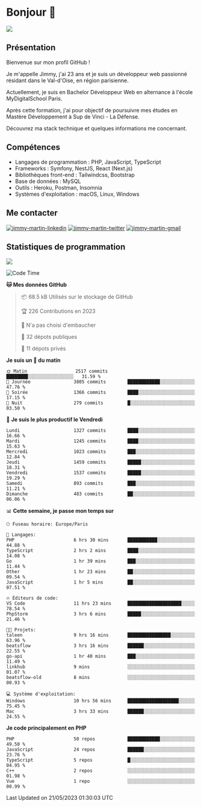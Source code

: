 # Bonjour 👋

![](https://komarev.com/ghpvc/?username=jimmy-martin&color=1a1b27)

## Présentation

Bienvenue sur mon profil GitHub !

Je m'appelle Jimmy, j'ai 23 ans et je suis un développeur web passionné résidant dans le Val-d'Oise, en région parisienne.

Actuellement, je suis en Bachelor Développeur Web en alternance à l'école MyDigitalSchool Paris.

Après cette formation, j'ai pour objectif de poursuivre mes études en Mastère Développement à Sup de Vinci - La Défense.

Découvrez ma stack technique et quelques informations me concernant.

## Compétences

- Langages de programmation : PHP, JavaScript, TypeScript
- Frameworks : Symfony, NestJS, React (Next.js)
- Bibliothèques front-end : Tailwindcss, Bootstrap
- Base de données : MySQL
- Outils : Heroku, Postman, Insomnia
- Systèmes d'exploitation : macOS, Linux, Windows

## Me contacter

<p>
<a href="https://www.linkedin.com/in/jimmy-martin-dev/" target="_blank"><img align="center" src="https://img.shields.io/badge/-LinkedIn-0077B5?style=for-the-badge&logo=Linkedin&logoColor=white" alt="jimmy-martin-linkedin"/></a>
<a href="https://twitter.com/jimmydev_" target="_blank"><img align="center" src="https://img.shields.io/badge/-Twitter-1DA1F2?style=for-the-badge&logo=Twitter&logoColor=white" alt="jimmy-martin-twitter"/></a>
<a href="mailto:jimmy.martin952@gmail.com" target="_blank"><img align="center" src="https://img.shields.io/badge/gmail-D14836?style=for-the-badge&logo=gmail&logoColor=white" alt="jimmy-martin-gmail"/></a>
</p>

## Statistiques de programmation

<a href="https://github-readme-stats.vercel.app/api/top-langs/?username=jimmy-martin&layout=compact">
  <img align="center" src="https://github-readme-stats.vercel.app/api/top-langs/?username=jimmy-martin&layout=compact"/>
</a>

<!--START_SECTION:waka-->
![Code Time](http://img.shields.io/badge/Code%20Time-1%2C828%20hrs%2054%20mins-blue)

**🐱 Mes données GitHub** 

> 📦 68.5 kB Utilisés sur le stockage de GitHub 
 > 
> 🏆 226 Contributions en 2023
 > 
> 🚫 N'a pas choisi d'embaucher
 > 
> 📜 32 dépots publiques 
 > 
> 🔑 11 dépots privés 
 > 
**Je suis un 🐤 du matin** 

```text
🌞 Matin                  2517 commits        ████████░░░░░░░░░░░░░░░░░   31.59 % 
🌆 Journée                3805 commits        ████████████░░░░░░░░░░░░░   47.76 % 
🌃 Soirée                 1366 commits        ████░░░░░░░░░░░░░░░░░░░░░   17.15 % 
🌙 Nuit                   279 commits         █░░░░░░░░░░░░░░░░░░░░░░░░   03.50 % 
```
📅 **Je suis le plus productif le Vendredi** 

```text
Lundi                    1327 commits        ████░░░░░░░░░░░░░░░░░░░░░   16.66 % 
Mardi                    1245 commits        ████░░░░░░░░░░░░░░░░░░░░░   15.63 % 
Mercredi                 1023 commits        ███░░░░░░░░░░░░░░░░░░░░░░   12.84 % 
Jeudi                    1459 commits        █████░░░░░░░░░░░░░░░░░░░░   18.31 % 
Vendredi                 1537 commits        █████░░░░░░░░░░░░░░░░░░░░   19.29 % 
Samedi                   893 commits         ███░░░░░░░░░░░░░░░░░░░░░░   11.21 % 
Dimanche                 483 commits         ██░░░░░░░░░░░░░░░░░░░░░░░   06.06 % 
```


📊 **Cette semaine, je passe mon temps sur** 

```text
🕑︎ Fuseau horaire: Europe/Paris

💬 Langages: 
PHP                      6 hrs 30 mins       ███████████░░░░░░░░░░░░░░   44.88 % 
TypeScript               2 hrs 2 mins        ████░░░░░░░░░░░░░░░░░░░░░   14.08 % 
Go                       1 hr 39 mins        ███░░░░░░░░░░░░░░░░░░░░░░   11.44 % 
Other                    1 hr 23 mins        ██░░░░░░░░░░░░░░░░░░░░░░░   09.54 % 
JavaScript               1 hr 5 mins         ██░░░░░░░░░░░░░░░░░░░░░░░   07.51 % 

🔥 Éditeurs de code: 
VS Code                  11 hrs 23 mins      ████████████████████░░░░░   78.54 % 
PhpStorm                 3 hrs 6 mins        █████░░░░░░░░░░░░░░░░░░░░   21.46 % 

🐱‍💻 Projets: 
taleen                   9 hrs 16 mins       ████████████████░░░░░░░░░   63.96 % 
beatsflow                3 hrs 16 mins       ██████░░░░░░░░░░░░░░░░░░░   22.55 % 
go-api                   1 hr 40 mins        ███░░░░░░░░░░░░░░░░░░░░░░   11.49 % 
linkhub                  9 mins              ░░░░░░░░░░░░░░░░░░░░░░░░░   01.07 % 
beatsflow-old            8 mins              ░░░░░░░░░░░░░░░░░░░░░░░░░   00.93 % 

💻 Système d'exploitation: 
Windows                  10 hrs 56 mins      ███████████████████░░░░░░   75.45 % 
Mac                      3 hrs 33 mins       ██████░░░░░░░░░░░░░░░░░░░   24.55 % 
```

**Je code principalement en PHP** 

```text
PHP                      50 repos            ████████████░░░░░░░░░░░░░   49.50 % 
JavaScript               24 repos            ██████░░░░░░░░░░░░░░░░░░░   23.76 % 
TypeScript               5 repos             █░░░░░░░░░░░░░░░░░░░░░░░░   04.95 % 
C++                      2 repos             ░░░░░░░░░░░░░░░░░░░░░░░░░   01.98 % 
Vue                      1 repo              ░░░░░░░░░░░░░░░░░░░░░░░░░   00.99 % 
```




 Last Updated on 21/05/2023 01:30:03 UTC
<!--END_SECTION:waka-->


